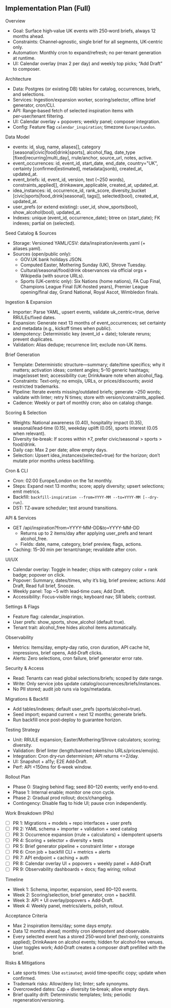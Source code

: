 ## Implementation Plan (Full)

Overview

- Goal: Surface high‑value UK events with 250‑word briefs, always 12 months ahead.
- Constraints: Channel‑agnostic, single brief for all segments, UK‑centric only.
- Automation: Monthly cron to expand/refresh; no per‑tenant generation at runtime.
- UI: Calendar overlay (max 2 per day) and weekly top picks; “Add Draft” to composer.

Architecture

- Data: Postgres (or existing DB) tables for catalog, occurrences, briefs, and selections.
- Services: Ingestion/expansion worker, scoring/selector, offline brief generator, cron/CLI.
- API: Range‑based fetch of selected inspiration items with per‑user/tenant filtering.
- UI: Calendar overlay + popovers; weekly panel; composer integration.
- Config: Feature flag `calendar_inspiration`; timezone `Europe/London`.

Data Model

- events: id, slug, name, aliases[], category [seasonal|civic|food|drink|sports], alcohol_flag, date_type [fixed|recurring|multi_day], rrule/anchor, source_url, notes, active.
- event_occurrences: id, event_id, start_date, end_date, country="UK", certainty [confirmed|estimated], metadata(jsonb), created_at, updated_at.
- event_briefs: id, event_id, version, text (~250 words), constraints_applied[], drinkaware_applicable, created_at, updated_at.
- idea_instances: id, occurrence_id, rank_score, diversity_bucket [civic|sports|food_drink|seasonal], tags[], selected(bool), created_at, updated_at.
- user_prefs (or extend existing): user_id, show_sports(bool), show_alcohol(bool), updated_at.
- Indexes: unique (event_id, occurrence_date); btree on (start_date); FK indexes; partial on (selected).

Seed Catalog & Sources

- Storage: Versioned YAML/CSV: data/inspiration/events.yaml (+ aliases.yaml).
- Sources (open/public only):
  - GOV.UK bank holidays JSON.
  - Computed Easter, Mothering Sunday (UK), Shrove Tuesday.
  - Cultural/seasonal/food/drink observances via official orgs + Wikipedia (with source URLs).
  - Sports (UK‑centric only): Six Nations (home nations), FA Cup Final, Champions League Final (UK‑hosted years), Premier League opening/final day, Grand National, Royal Ascot, Wimbledon finals.

Ingestion & Expansion

- Importer: Parse YAML, upsert events, validate uk_centric=true, derive RRULEs/fixed dates.
- Expansion: Generate next 13 months of event_occurrences; set certainty and metadata (e.g., kickoff times when public).
- Idempotency: Deterministic key (event_id + date); tolerate reruns; prevent duplicates.
- Validation: Alias dedupe; recurrence lint; exclude non‑UK items.

Brief Generation

- Template: Deterministic structure—summary; date/time specifics; why it matters; activation ideas; content angles; 5–10 generic hashtags; image/asset text; accessibility cue; DrinkAware note when alcohol_flag.
- Constraints: Text‑only; no emojis, URLs, or prices/discounts; avoid restricted trademarks.
- Pipeline: Iterate events missing/outdated briefs; generate ~250 words; validate with linter; retry N times; store with version/constraints_applied.
- Cadence: Weekly or part of monthly cron; also on catalog change.

Scoring & Selection

- Weights: National awareness (0.40), hospitality impact (0.35), seasonal/lead‑time (0.15), weekday uplift (0.05), sports interest (0.05 when relevant).
- Diversity tie‑break: If scores within ±7, prefer civic/seasonal > sports > food/drink.
- Daily cap: Max 2 per date; allow empty days.
- Selection: Upsert idea_instances(selected=true) for the horizon; don’t mutate prior months unless backfilling.

Cron & CLI

- Cron: 02:00 Europe/London on the 1st monthly.
- Steps: Expand next 13 months; score; apply diversity; upsert selections; emit metrics.
- Backfill: `backfill-inspiration --from=YYYY-MM --to=YYYY-MM [--dry-run]`.
- DST: TZ‑aware scheduler; test around transitions.

API & Services

- GET /api/inspiration?from=YYYY-MM-DD&to=YYYY-MM-DD
  - Returns up to 2 items/day after applying user_prefs and tenant alcohol_free.
  - Fields: date, name, category, brief preview, flags, actions.
- Caching: 15–30 min per tenant/range; revalidate after cron.

UI/UX

- Calendar overlay: Toggle in header; chips with category color + rank badge; popover on click.
- Popover: Summary, dates/times, why it’s big, brief preview; actions: Add Draft, Read full brief, Snooze.
- Weekly panel: Top ~5 with lead‑time cues; Add Draft.
- Accessibility: Focus‑visible rings; keyboard nav; SR labels; contrast.

Settings & Flags

- Feature flag: calendar_inspiration.
- User prefs: show_sports, show_alcohol (default true).
- Tenant trait: alcohol_free hides alcohol items automatically.

Observability

- Metrics: Items/day, empty‑day ratio, cron duration, API cache hit, impressions, brief opens, Add‑Draft clicks.
- Alerts: Zero selections, cron failure, brief generator error rate.

Security & Access

- Read: Tenants can read global selections/briefs; scoped by date range.
- Write: Only service jobs update catalog/occurrences/briefs/instances.
- No PII stored; audit job runs via logs/metadata.

Migrations & Backfill

- Add tables/indexes; default user_prefs (sports/alcohol=true).
- Seed import; expand current + next 12 months; generate briefs.
- Run backfill once post‑deploy to guarantee horizon.

Testing Strategy

- Unit: RRULE expansion; Easter/Mothering/Shrove calculators; scoring; diversity.
- Validation: Brief linter (length/banned tokens/no URLs/prices/emojis).
- Integration: Cron dry‑run determinism; API returns <=2/day.
- UI: Snapshot + a11y; E2E Add‑Draft.
- Perf: API <150ms for 6‑week window.

Rollout Plan

- Phase 0: Staging behind flag; seed 80–120 events; verify end‑to‑end.
- Phase 1: Internal enable; monitor one cron cycle.
- Phase 2: Gradual prod rollout; docs/changelog.
- Contingency: Disable flag to hide UI; pause cron independently.

Work Breakdown (PRs)

- [ ] PR 1: Migrations + models + repo interfaces + user prefs
- [ ] PR 2: YAML schema + importer + validation + seed catalog
- [ ] PR 3: Occurrence expansion (rrule + calculators) + idempotent upserts
- [ ] PR 4: Scoring + selector + diversity + tests
- [ ] PR 5: Brief generator pipeline + constraint linter + storage
- [ ] PR 6: Cron job + backfill CLI + metrics + alerts
- [ ] PR 7: API endpoint + caching + auth
- [ ] PR 8: Calendar overlay UI + popovers + weekly panel + Add‑Draft
- [ ] PR 9: Observability dashboards + docs; flag wiring; rollout

Timeline

- Week 1: Schema, importer, expansion, seed 80–120 events.
- Week 2: Scoring/selection, brief generator, cron + backfill.
- Week 3: API + UI overlay/popovers + Add‑Draft.
- Week 4: Weekly panel, metrics/alerts, polish, rollout.

Acceptance Criteria

- Max 2 inspiration items/day; some days empty.
- Data 12 months ahead; monthly cron idempotent and observable.
- Every selected event has a stored 250‑word brief (text‑only, constraints applied); DrinkAware on alcohol events; hidden for alcohol‑free venues.
- User toggles work; Add‑Draft creates a composer draft prefilled with the brief.

Risks & Mitigations

- Late sports times: Use `estimated`; avoid time‑specific copy; update when confirmed.
- Trademark risks: Allow/deny list; linter; safe synonyms.
- Overcrowded dates: Cap + diversity tie‑break; allow empty days.
- Brief quality drift: Deterministic templates; lints; periodic regeneration/versioning.

